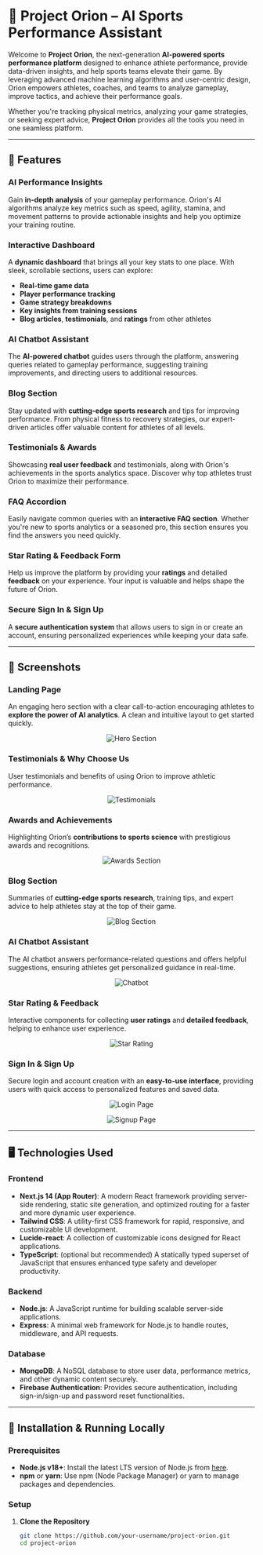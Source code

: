 # 🏀 Project Orion – AI Sports Performance Assistant

Welcome to **Project Orion**, the next-generation **AI-powered sports performance platform** designed to enhance athlete performance, provide data-driven insights, and help sports teams elevate their game. By leveraging advanced machine learning algorithms and user-centric design, Orion empowers athletes, coaches, and teams to analyze gameplay, improve tactics, and achieve their performance goals.

Whether you're tracking physical metrics, analyzing your game strategies, or seeking expert advice, **Project Orion** provides all the tools you need in one seamless platform.

---

## 🏅 Features

### **AI Performance Insights**
Gain **in-depth analysis** of your gameplay performance. Orion's AI algorithms analyze key metrics such as speed, agility, stamina, and movement patterns to provide actionable insights and help you optimize your training routine.

### **Interactive Dashboard**
A **dynamic dashboard** that brings all your key stats to one place. With sleek, scrollable sections, users can explore:
- **Real-time game data**
- **Player performance tracking**
- **Game strategy breakdowns**
- **Key insights from training sessions**
- **Blog articles**, **testimonials**, and **ratings** from other athletes

### **AI Chatbot Assistant**
The **AI-powered chatbot** guides users through the platform, answering queries related to gameplay performance, suggesting training improvements, and directing users to additional resources.

### **Blog Section**
Stay updated with **cutting-edge sports research** and tips for improving performance. From physical fitness to recovery strategies, our expert-driven articles offer valuable content for athletes of all levels.

### **Testimonials & Awards**
Showcasing **real user feedback** and testimonials, along with Orion's achievements in the sports analytics space. Discover why top athletes trust Orion to maximize their performance.

### **FAQ Accordion**
Easily navigate common queries with an **interactive FAQ section**. Whether you're new to sports analytics or a seasoned pro, this section ensures you find the answers you need quickly.

### **Star Rating & Feedback Form**
Help us improve the platform by providing your **ratings** and detailed **feedback** on your experience. Your input is valuable and helps shape the future of Orion.

### **Secure Sign In & Sign Up**
A **secure authentication system** that allows users to sign in or create an account, ensuring personalized experiences while keeping your data safe.

---

## 📸 Screenshots

### **Landing Page**  
An engaging hero section with a clear call-to-action encouraging athletes to **explore the power of AI analytics**. A clean and intuitive layout to get started quickly.
<p align="center">
  <img src="public/hero.png" alt="Hero Section"/>
</p>

### **Testimonials & Why Choose Us**  
User testimonials and benefits of using Orion to improve athletic performance.
<p align="center">
  <img src="public/basketball.jpg" alt="Testimonials"/>
</p>

### **Awards and Achievements**  
Highlighting Orion’s **contributions to sports science** with prestigious awards and recognitions.  
<p align="center">
  <img src="public/football.jpg" alt="Awards Section"/>
</p>

### **Blog Section**  
Summaries of **cutting-edge sports research**, training tips, and expert advice to help athletes stay at the top of their game.
<p align="center">
  <img src="public/volleyball.jpg" alt="Blog Section"/>
</p>

### **AI Chatbot Assistant**  
The AI chatbot answers performance-related questions and offers helpful suggestions, ensuring athletes get personalized guidance in real-time.
<p align="center">
  <img src="public/badminton.jpg" alt="Chatbot"/>
</p>

### **Star Rating & Feedback**  
Interactive components for collecting **user ratings** and **detailed feedback**, helping to enhance user experience.
<p align="center">
  <img src="public/performance.jpg" alt="Star Rating"/>
</p>

### **Sign In & Sign Up**  
Secure login and account creation with an **easy-to-use interface**, providing users with quick access to personalized features and saved data.  
<p align="center">
  <img src="public/login.jpg" alt="Login Page"/>
</p>  
<p align="center">
  <img src="public/signup.jpg" alt="Signup Page"/>
</p>

---

## 🖥️ Technologies Used

### **Frontend**  
- **Next.js 14 (App Router)**: A modern React framework providing server-side rendering, static site generation, and optimized routing for a faster and more dynamic user experience.
- **Tailwind CSS**: A utility-first CSS framework for rapid, responsive, and customizable UI development.
- **Lucide-react**: A collection of customizable icons designed for React applications.
- **TypeScript**: (optional but recommended) A statically typed superset of JavaScript that ensures enhanced type safety and developer productivity.

### **Backend**
- **Node.js**: A JavaScript runtime for building scalable server-side applications.
- **Express**: A minimal web framework for Node.js to handle routes, middleware, and API requests.

### **Database**
- **MongoDB**: A NoSQL database to store user data, performance metrics, and other dynamic content securely.
- **Firebase Authentication**: Provides secure authentication, including sign-in/sign-up and password reset functionalities.

---

## 🚀 Installation & Running Locally

### Prerequisites

- **Node.js v18+**: Install the latest LTS version of Node.js from [here](https://nodejs.org/).
- **npm** or **yarn**: Use npm (Node Package Manager) or yarn to manage packages and dependencies.

### Setup

1. **Clone the Repository**
   ```bash
   git clone https://github.com/your-username/project-orion.git
   cd project-orion
